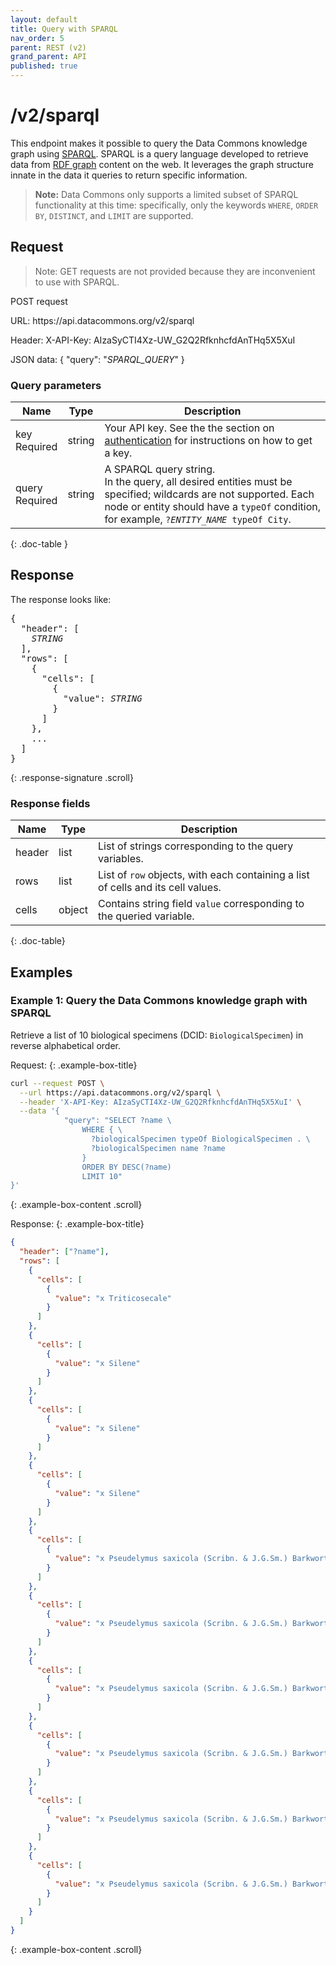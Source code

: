 ```yaml
---
layout: default
title: Query with SPARQL
nav_order: 5
parent: REST (v2)
grand_parent: API
published: true
---
```


# /v2/sparql

This endpoint makes it possible to query the Data Commons knowledge graph using
[SPARQL](https://www.w3.org/TR/rdf-sparql-query/). SPARQL is a query language developed to retrieve data from [RDF graph](https://en.wikipedia.org/wiki/Resource_Description_Framework) content on the web. It leverages the graph structure innate in the data it 
queries to return specific information.

> **Note:** Data Commons only supports a limited subset of SPARQL functionality at this time: specifically, only the keywords `WHERE`, `ORDER BY`, `DISTINCT`, and `LIMIT` are supported.

## Request

> Note: GET requests are not provided because they are inconvenient to use with SPARQL.

<p class="api-header">
POST request
</p>

<p class="api-syntax-box api-signature">
URL: https://api.datacommons.org/v2/sparql

Header: X-API-Key: AIzaSyCTI4Xz-UW_G2Q2RfknhcfdAnTHq5X5XuI

JSON data: { "query": "<var>SPARQL_QUERY</var>" }
</p>

<script src="/assets/js/syntax_highlighting.js"></script>
<script src="/assets/js/api-doc-tabs.js"></script>

### Query parameters

| Name                                                | Type   | Description                                                                                                                                                     |
| --------------------------------------------------- | ------ | --------------------------------------------------------------------------------------------------------------------------------------------------------------- |
| key <br /> <required-tag>Required</required-tag>    | string | Your API key. See the the section on [authentication](/api/rest/v2/getting_started.html#authentication) for instructions on how to get a key. |
| query <br /> <required-tag>Required</required-tag> | string | A SPARQL query string.<br/>In the query, all desired entities must be specified; wildcards are not supported. Each node or entity should have a `typeOf` condition, for example, <code>?<var>ENTITY_NAME</var> typeOf City</code>.    |
{: .doc-table }

## Response

The response looks like:

<pre>
{
  "header": [
    <var>STRING</var>
  ],
  "rows": [
    {
      "cells": [
        {
          "value": <var>STRING</var>
        }
      ]
    },
    ...
  ]
}
</pre>
{: .response-signature .scroll}

### Response fields

| Name   | Type   | Description                                                                      |
| ------ | ------ | -------------------------------------------------------------------------------- |
| header | list | List of strings corresponding to the query variables.                            |
| rows   | list | List of `row` objects, with each containing a list of cells and its cell values. |
| cells  | object | Contains string field `value` corresponding to the queried variable.             |
{: .doc-table}

## Examples

### Example 1: Query the Data Commons knowledge graph with SPARQL

Retrieve a list of 10 biological specimens (DCID: `BiologicalSpecimen`) in
reverse alphabetical order.

Request:
{: .example-box-title}

```bash
curl --request POST \
  --url https://api.datacommons.org/v2/sparql \
  --header 'X-API-Key: AIzaSyCTI4Xz-UW_G2Q2RfknhcfdAnTHq5X5XuI' \
  --data '{
            "query": "SELECT ?name \
                WHERE { \
                  ?biologicalSpecimen typeOf BiologicalSpecimen . \
                  ?biologicalSpecimen name ?name
                }
                ORDER BY DESC(?name)
                LIMIT 10"
}'
```
{: .example-box-content .scroll}

Response:
{: .example-box-title}

```json
{
  "header": ["?name"],
  "rows": [
    {
      "cells": [
        {
          "value": "x Triticosecale"
        }
      ]
    },
    {
      "cells": [
        {
          "value": "x Silene"
        }
      ]
    },
    {
      "cells": [
        {
          "value": "x Silene"
        }
      ]
    },
    {
      "cells": [
        {
          "value": "x Silene"
        }
      ]
    },
    {
      "cells": [
        {
          "value": "x Pseudelymus saxicola (Scribn. & J.G.Sm.) Barkworth & D.R.Dewey"
        }
      ]
    },
    {
      "cells": [
        {
          "value": "x Pseudelymus saxicola (Scribn. & J.G.Sm.) Barkworth & D.R.Dewey"
        }
      ]
    },
    {
      "cells": [
        {
          "value": "x Pseudelymus saxicola (Scribn. & J.G.Sm.) Barkworth & D.R.Dewey"
        }
      ]
    },
    {
      "cells": [
        {
          "value": "x Pseudelymus saxicola (Scribn. & J.G.Sm.) Barkworth & D.R.Dewey"
        }
      ]
    },
    {
      "cells": [
        {
          "value": "x Pseudelymus saxicola (Scribn. & J.G.Sm.) Barkworth & D.R.Dewey"
        }
      ]
    },
    {
      "cells": [
        {
          "value": "x Pseudelymus saxicola (Scribn. & J.G.Sm.) Barkworth & D.R.Dewey"
        }
      ]
    }
  ]
}
```
{: .example-box-content .scroll}
